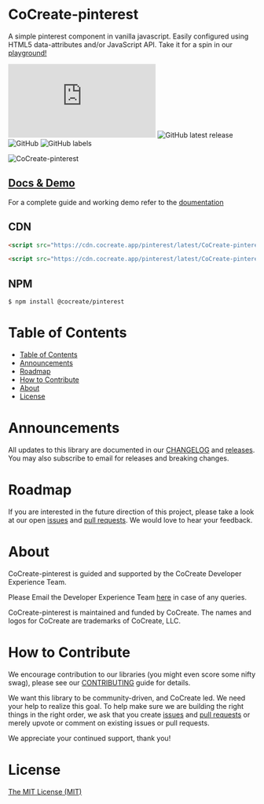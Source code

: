 # CoCreate-pinterest

A simple pinterest component in vanilla javascript. Easily configured using HTML5 data-attributes and/or JavaScript API. Take it for a spin in our [playground!](https://cocreate.app/docs/pinterest)

![GitHub file size in bytes](https://img.shields.io/github/size/CoCreate-app/CoCreate-pinterest/dist/CoCreate-pinterest.min.js?label=minified%20size&style=for-the-badge)
![GitHub latest release](https://img.shields.io/github/v/release/CoCreate-app/CoCreate-pinterest?style=for-the-badge)
![GitHub](https://img.shields.io/github/license/CoCreate-app/CoCreate-pinterest?style=for-the-badge)
![GitHub labels](https://img.shields.io/github/labels/CoCreate-app/CoCreate-pinterest/help%20wanted?style=for-the-badge)

![CoCreate-pinterest](https://cdn.cocreate.app/docs/CoCreate-pinterest.gif)

## [Docs & Demo](https://cocreate.app/docs/pinterest)

For a complete guide and working demo refer to the [doumentation](https://cocreate.app/docs/pinterest)

## CDN

```html
<script src="https://cdn.cocreate.app/pinterest/latest/CoCreate-pinterest.min.js"></script>
```

```html
<script src="https://cdn.cocreate.app/pinterest/latest/CoCreate-pinterest.min.css"></script>
```

## NPM

```shell
$ npm install @cocreate/pinterest
```

# Table of Contents

- [Table of Contents](#table-of-contents)
- [Announcements](#announcements)
- [Roadmap](#roadmap)
- [How to Contribute](#how-to-contribute)
- [About](#about)
- [License](#license)

<a name="announcements"></a>

# Announcements

All updates to this library are documented in our [CHANGELOG](https://github.com/CoCreate-app/CoCreate-pinterest/blob/master/CHANGELOG.md) and [releases](https://github.com/CoCreate-app/CoCreate-pinterest/releases). You may also subscribe to email for releases and breaking changes.

<a name="roadmap"></a>

# Roadmap

If you are interested in the future direction of this project, please take a look at our open [issues](https://github.com/CoCreate-app/CoCreate-pinterest/issues) and [pull requests](https://github.com/CoCreate-app/CoCreate-pinterest/pulls). We would love to hear your feedback.

<a name="about"></a>

# About

CoCreate-pinterest is guided and supported by the CoCreate Developer Experience Team.

Please Email the Developer Experience Team [here](mailto:develop@cocreate.app) in case of any queries.

CoCreate-pinterest is maintained and funded by CoCreate. The names and logos for CoCreate are trademarks of CoCreate, LLC.

<a name="contribute"></a>

# How to Contribute

We encourage contribution to our libraries (you might even score some nifty swag), please see our [CONTRIBUTING](https://github.com/CoCreate-app/CoCreate-pinterest/blob/master/CONTRIBUTING.md) guide for details.

We want this library to be community-driven, and CoCreate led. We need your help to realize this goal. To help make sure we are building the right things in the right order, we ask that you create [issues](https://github.com/CoCreate-app/CoCreate-pinterest/issues) and [pull requests](https://github.com/CoCreate-app/CoCreate-pinterest/pulls) or merely upvote or comment on existing issues or pull requests.

We appreciate your continued support, thank you!

# License

[The MIT License (MIT)](https://github.com/CoCreate-app/CoCreate-pinterest/blob/master/LICENSE)
